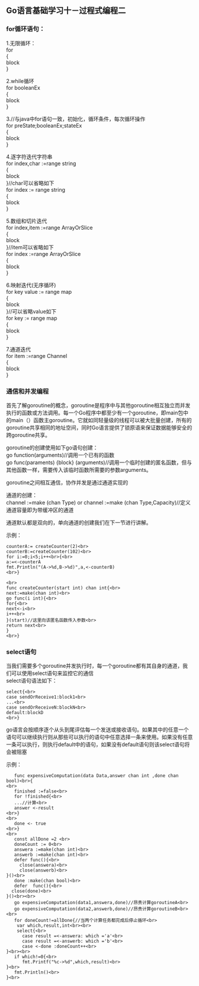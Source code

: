 ## Go语言基础学习十－过程式编程二

### for循环语句：<br>
1.无限循环：<br>
for<br>{<br>block<br>}

2.while循环<br>
for booleanEx<br>{<br>block<br>}

3.//与java中for语句一致，初始化，循环条件，每次循环操作<br>
  for  preState;booleanEx;stateEx<br>{<br>block<br>}
  
4.逐字符迭代字符串<br>
for index,char :=range string<br>{<br>block<br>}//char可以省略如下<br>
for index := range string<br>{<br>block<br>}

5.数组和切片迭代<br>
for index,item :=range ArrayOrSlice<br>{<br>block<br>}//item可以省略如下<br>
for index :=range ArrayOrSlice<br>{<br>block<br>}

6.映射迭代(无序循环)<br>
for key value := range map<br>{<br>block<br>}//可以省略value如下<br>
for key := range map<br>{<br>block<br>}

7.通道迭代<br>
for item :=range Channel<br>{<br>block<br>}

### 通信和并发编程
首先了解goroutine的概念，goroutine是程序中与其他goroutine相互独立而并发执行的函数或方法调用。每一个Go程序中都至少有一个goroutine，即main包中的main（）函数主goroutine。它就如同轻量级的线程可以被大批量创建，所有的goroutine共享相同的地址空间，同时Go语言提供了锁原语来保证数据能够安全的跨goroutine共享。

goroutine的创建使用如下go语句创建：<br>
go function(arguments)//调用一个已有的函数<br>
go func(paraments) {block} (arguments)//调用一个临时创建的匿名函数，但与其他函数一样，需要传入该临时函数所需要的参数arguments。

goroutine之间相互通信，协作并发是通过通道实现的

通道的创建：<br>
channel :=make (chan Type) or channel :=make (chan Type,Capacity)//定义通道容量即为带缓冲区的通道

通道默认都是双向的，单向通道的创建我们在下一节进行讲解。

示例：<br>

```
counterA:= createCounter(2)<br>
counterB:=createCounter(102)<br>
for i:=0;i<5;i++<br>{<br>
a:=<-counterA
fmt.Println("(A->%d,B->%d)",a,<-counterB)
<br>}

<br>
func createCounter(start int) chan int{<br>
next:=make(chan int)<br>
go func(i int){<br>
for{<br>
next<-i<br>
i++<br>
}(start)//这里向该匿名函数传入参数<br>
return next<br>
}
<br>}
```

### select语句
当我们需要多个goroutine并发执行时，每一个goroutine都有其自身的通道，我们可以使用select语句来监控它的通信<br>
select语句语法如下：

```
select{<br>
case sendOrReceive1:block1<br>
...<br>
case sendOrReceiveN:blockN<br>
default:blockD
<br>}
```

go语言会按顺序逐个从头到尾评估每一个发送或接收语句。如果其中的任意一个语句可以继续执行则从那些可以执行的语句中任意选择一条来使用。如果没有任意一条可以执行，则执行default中的语句，如果没有default语句则该select语句将会被阻塞

示例：

```
   func expensiveComputation(data Data,answer chan int ,done chan bool)<br>{
<br>
   finished :=false<br>
   for !finished{<br>
   ...//计算<br>
   answer <-result
<br>}
<br>
   done <- true
<br>}
<br>
   const allDone =2 <br>
   doneCount := 0<br>
   answera :=make(chan int)<br>
   answerb :=make(chan int)<br>
   defer func(){<br>
     close(answera)<br>
     close(answerb)<br>
}()<br>
   done :make(chan bool)<br>
   defer  func(){<br>
  close(done)<br>
}()<br><br>
   go expensiveComputation(data1,answera,done)//昂贵计算goroutineA<br>
   go expensiveComputation(data2,answerb,done)//昂贵计算goroutineB<br><br>
   for doneCount!=allDone{//当两个计算任务都完成后停止循环<br>
    var which,result,int<br><br>
    select{<br>
      case result =<-answera: which ='a'<br>
      case result =<-answerb: which ='b'<br>
      case <-done :doneCount++<br>
}<br><br>
   if which!=0{<br>
      fmt.Printf("%c->%d",which,result)<br>
}<br>
   fmt.Println()<br>
}<br>
```
